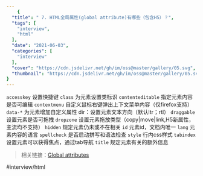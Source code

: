 ```yaml
---
    {
  "title": " 7. HTML全局属性(global attribute)有哪些（包含H5）？",
  "tags": [
    "interview",
    "html"
  ],
  "date": "2021-06-03",
  "categories": [
    "interview"
  ],
  "cover": "https://cdn.jsdelivr.net/gh/im/oss@master/gallery/05.svg",
  "thumbnail": "https://cdn.jsdelivr.net/gh/im/oss@master/gallery/05.svg"
}
---
```

    
`accesskey`   设置快捷键
`class`  为元素设置类标识
`contenteditable`  指定元素内容是否可编辑
`contextmenu`  自定义鼠标右键弹出上下文菜单内容（仅firefox支持）
`data-*`  为元素增加自定义属性
dir：设置元素文本方向（默认ltr；rtl）
`draggable`  设置元素是否可拖拽
`dropzone`  设置元素拖放类型（copy|move|link,H5新属性，主流均不支持）
`hidden`  规定元素仍未或不在相关
`id`  元素id，文档内唯一
`lang`  元素内容的语言
`spellcheck`  是否启动拼写和语法检查
`style`  行内css样式
`tabindex`  设置元素可以获得焦点，通过tab导航
`title`  规定元素有关的额外信息

> 相关链接：[Global attributes](~https://developer.mozilla.org/en-US/docs/Web/HTML/Global_attributes~)  

#interview/html
